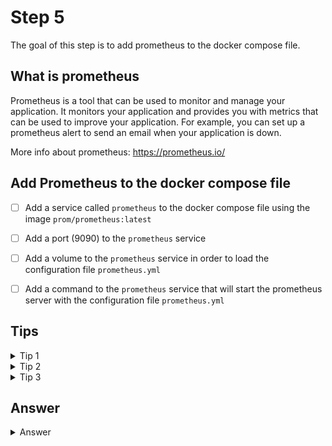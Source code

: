 # Step 5 

The goal of this step is to add prometheus to the docker compose file.

## What is prometheus

Prometheus is a tool that can be used to monitor and manage your application.
It monitors your application and provides you with metrics that can be used to improve your application.
For example, you can set up a prometheus alert to send an email when your application is down.

More info about prometheus: https://prometheus.io/

## Add Prometheus to the docker compose file

- [ ] Add a service called `prometheus` to the docker compose file using the image `prom/prometheus:latest`
- [ ] Add a port (9090) to the `prometheus` service
- [ ] Add a volume to the `prometheus` service in order to load the configuration file `prometheus.yml`
- [ ] Add a command to the `prometheus` service that will start the prometheus server with the configuration file `prometheus.yml`


## Tips

<details>
    <summary>Tip 1</summary>

```yaml
version: "3.8"
services:
  prometheus:
    image: prom/prometheus:latest
    ports:
      - "9090:9090"
```
</details>
<details>
    <summary>Tip 2</summary>

```yaml
services:
  prometheus:
    image: prom/prometheus:latest
    ports:
      - "9090:9090"
    volumes:
      - ./prometheus.yml:/etc/prometheus/prometheus.yml
```
</details>
<details>
    <summary>Tip 3</summary>
    
```yaml
services:
  prometheus:
    image: prom/prometheus:latest
    ports:
      - "9090:9090"
    volumes:
      - ./prometheus.yml:/etc/prometheus/prometheus.yml
```
</details>

## Answer

<details>
    <summary>Answer</summary>

```yaml
version: "3.8"
services:
  app:
    build: ./app
    ports:
      - "3000:3000"
  prometheus:
    image: prom/prometheus:latest
    ports:
      - "9090:9090"
    volumes:
      - ./prometheus.yml:/etc/prometheus/prometheus.yml
    command:
      - "--config.file=/etc/prometheus/prometheus.yml"
```
</details>
